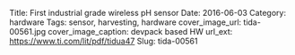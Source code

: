 Title: First industrial grade wireless pH sensor
Date: 2016-06-03
Category: hardware
Tags: sensor, harvesting, hardware
cover_image_url: tida-00561.jpg
cover_image_caption: devpack based HW
url_ext: https://www.ti.com/lit/pdf/tidua47
Slug: tida-00561
